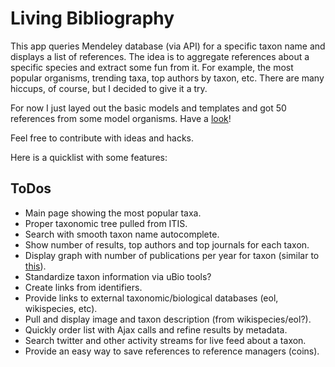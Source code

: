 # Living Bibliography

This app queries Mendeley database (via API) for a specific taxon name and displays a list of references. The idea is to aggregate references about a specific species and extract some fun from it. For example, the most popular organisms, trending taxa, top authors by taxon, etc. There are many hiccups, of course, but I decided to give it a try.  

For now I just layed out the basic models and templates and got 50 references
from some model organisms. Have a [look](http://livingbib.organelas.com/)!

Feel free to contribute with ideas and hacks.

Here is a quicklist with some features:

## ToDos

- Main page showing the most popular taxa.
- Proper taxonomic tree pulled from ITIS.
- Search with smooth taxon name autocomplete.
- Show number of results, top authors and top journals for each taxon.
- Display graph with number of publications per year for taxon (similar to
  [this](http://organismnames.com/metrics.htm?page=graphs)).
- Standardize taxon information via uBio tools?
- Create links from identifiers.
- Provide links to external taxonomic/biological databases (eol, wikispecies, etc).
- Pull and display image and taxon description (from wikispecies/eol?).
- Quickly order list with Ajax calls and refine results by metadata.
- Search twitter and other activity streams for live feed about a taxon.
- Provide an easy way to save references to reference managers (coins).
